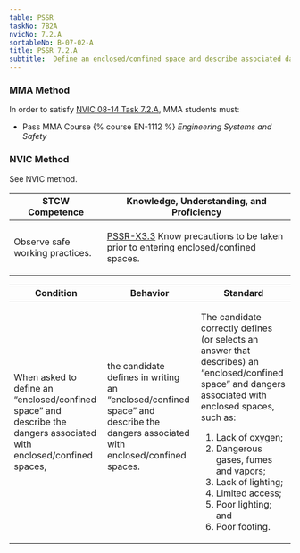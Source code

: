 ```yaml
---
table: PSSR
taskNo: 7B2A
nvicNo: 7.2.A 
sortableNo: B-07-02-A
title: PSSR 7.2.A 
subtitle:  Define an enclosed/confined space and describe associated dangers
---
```



### MMA Method

In order to satisfy  [NVIC 08-14  Task  7.2.A]({{site.baseurl}}/assets/images/nvic-08-14.pdf), MMA students must:

* Pass MMA Course {% course EN-1112 %}  *Engineering Systems and Safety*


### NVIC Method

<a onclick="togglevisibility('nvic_methods')" >See NVIC method.</a>

<div id='nvic_methods' class='hide'>

<table>
<thead>
<tr>
<th class='forty'> STCW Competence </th>
<th class='sixty'> Knowledge, Understanding, and Proficiency </th>
</tr>
</thead>




<tbody>
<tr><td markdown='1'>

Observe safe working practices.

</td><td markdown='1'>

[PSSR-X3.3]({{site.baseurl}}/tables/614.html#PSSR-X3.3) Know precautions to be taken prior to entering enclosed/confined spaces.

</td></tr>


</tbody>
</table>


<table>
<thead>
<tr><th class='twenty'>  Condition </th><th class='twenty'> Behavior </th><th  class='sixty'>Standard </th></tr>
</thead>
<tbody >



<tr><td markdown='1'>

When asked to define an “enclosed/confined space” and describe the dangers associated with enclosed/confined spaces,

</td><td markdown='1'>

the candidate defines in writing an “enclosed/confined space” and describe the dangers associated with enclosed/confined spaces.

<br>

<div class="tooltip">
<span class="tooltiptext">
</span>
</div>


</td><td markdown='1'>

The candidate correctly defines (or selects an answer that describes) an “enclosed/confined space” and dangers associated with enclosed spaces, such as:
 
1.  Lack of oxygen; 
2.  Dangerous gases, fumes and vapors; 
3.  Lack of lighting; 
4.  Limited access; 
5.  Poor lighting; and 
6.  Poor footing.

</td></tr>
</tbody>
</table>
</div>
